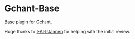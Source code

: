 # Gchant-Base
Base plugin for Gchant.

Huge thanks to [I-Al-Istannen](https://github.com/I-Al-Istannen/) for helping with the initial review.